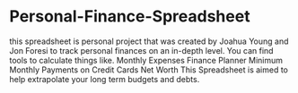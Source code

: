 # Personal-Finance-Spreadsheet
this spreadsheet is personal project that was created by Joahua Young and Jon Foresi to track personal finances on an in-depth level.
You can find tools to calculate things like.
  Monthly Expenses
  Finance Planner
  Minimum Monthly Payments on Credit Cards
  Net Worth
This Spreadsheet is aimed to help extrapolate your long term budgets and debts.
